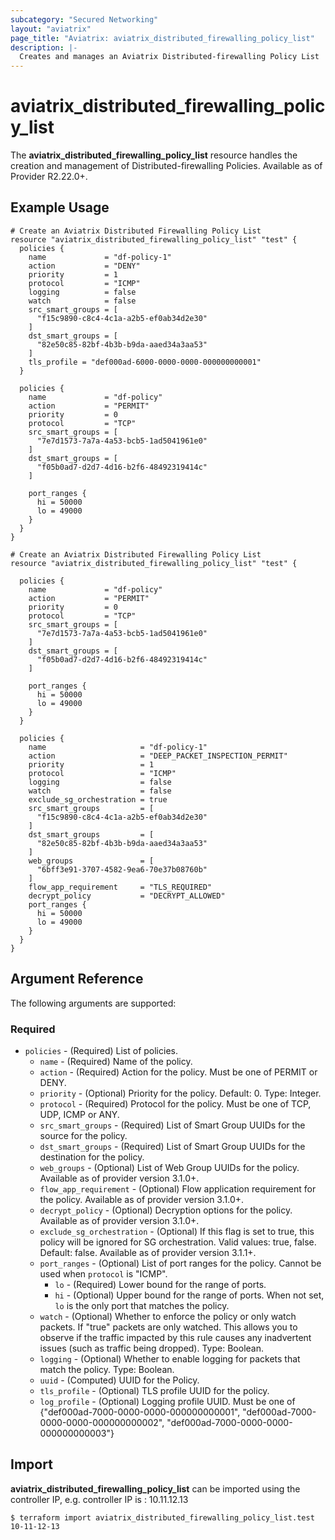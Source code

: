 ```yaml
---
subcategory: "Secured Networking"
layout: "aviatrix"
page_title: "Aviatrix: aviatrix_distributed_firewalling_policy_list"
description: |-
  Creates and manages an Aviatrix Distributed-firewalling Policy List
---
```


# aviatrix_distributed_firewalling_policy_list

The **aviatrix_distributed_firewalling_policy_list** resource handles the creation and management of Distributed-firewalling Policies. Available as of Provider R2.22.0+.

## Example Usage

```hcl
# Create an Aviatrix Distributed Firewalling Policy List
resource "aviatrix_distributed_firewalling_policy_list" "test" {
  policies {
    name             = "df-policy-1"
    action           = "DENY"
    priority         = 1
    protocol         = "ICMP"
    logging          = false
    watch            = false
    src_smart_groups = [
      "f15c9890-c8c4-4c1a-a2b5-ef0ab34d2e30"
    ]
    dst_smart_groups = [
      "82e50c85-82bf-4b3b-b9da-aaed34a3aa53"
    ]
    tls_profile = "def000ad-6000-0000-0000-000000000001"
  }

  policies {
    name             = "df-policy"
    action           = "PERMIT"
    priority         = 0
    protocol         = "TCP"
    src_smart_groups = [
      "7e7d1573-7a7a-4a53-bcb5-1ad5041961e0"
    ]
    dst_smart_groups = [
      "f05b0ad7-d2d7-4d16-b2f6-48492319414c"
    ]

    port_ranges {
      hi = 50000
      lo = 49000
    }
  }
}
```
```hcl
# Create an Aviatrix Distributed Firewalling Policy List
resource "aviatrix_distributed_firewalling_policy_list" "test" {

  policies {
    name             = "df-policy"
    action           = "PERMIT"
    priority         = 0
    protocol         = "TCP"
    src_smart_groups = [
      "7e7d1573-7a7a-4a53-bcb5-1ad5041961e0"
    ]
    dst_smart_groups = [
      "f05b0ad7-d2d7-4d16-b2f6-48492319414c"
    ]

    port_ranges {
      hi = 50000
      lo = 49000
    }
  }

  policies {
    name                     = "df-policy-1"
    action                   = "DEEP_PACKET_INSPECTION_PERMIT"
    priority                 = 1
    protocol                 = "ICMP"
    logging                  = false
    watch                    = false
    exclude_sg_orchestration = true
    src_smart_groups         = [
      "f15c9890-c8c4-4c1a-a2b5-ef0ab34d2e30"
    ]
    dst_smart_groups         = [
      "82e50c85-82bf-4b3b-b9da-aaed34a3aa53"
    ]
    web_groups               = [
      "6bff3e91-3707-4582-9ea6-70e37b08760b"
    ]
    flow_app_requirement     = "TLS_REQUIRED"
    decrypt_policy           = "DECRYPT_ALLOWED"
    port_ranges {
      hi = 50000
      lo = 49000
    }
  }
}
```

## Argument Reference

The following arguments are supported:

### Required

* `policies` - (Required) List of policies.
    * `name` - (Required) Name of the policy.
    * `action` - (Required) Action for the policy. Must be one of PERMIT or DENY.
    * `priority` - (Optional)  Priority for the policy. Default: 0. Type: Integer.
    * `protocol` - (Required) Protocol for the policy. Must be one of TCP, UDP, ICMP or ANY.
    * `src_smart_groups` - (Required) List of Smart Group UUIDs for the source for the policy.
    * `dst_smart_groups` - (Required) List of Smart Group UUIDs for the destination for the policy.
    * `web_groups` - (Optional) List of Web Group UUIDs for the policy. Available as of provider version 3.1.0+.
    * `flow_app_requirement` - (Optional) Flow application requirement for the policy. Available as of provider version 3.1.0+.
    * `decrypt_policy` - (Optional) Decryption options for the policy. Available as of provider version 3.1.0+.
    * `exclude_sg_orchestration` - (Optional) If this flag is set to true, this policy will be ignored for SG orchestration. Valid values: true, false. Default: false. Available as of provider version 3.1.1+.
    * `port_ranges` - (Optional) List of port ranges for the policy. Cannot be used when `protocol` is "ICMP".
      * `lo` - (Required) Lower bound for the range of ports.
      * `hi` - (Optional) Upper bound for the range of ports. When not set, `lo` is the only port that matches the policy.
    * `watch` - (Optional) Whether to enforce the policy or only watch packets. If "true" packets are only watched. This allows you to observe if the traffic impacted by this rule causes any inadvertent issues (such as traffic being dropped). Type: Boolean.
    * `logging` - (Optional) Whether to enable logging for packets that match the policy. Type: Boolean.
    * `uuid` - (Computed) UUID for the Policy.
    * `tls_profile` - (Optional) TLS profile UUID for the policy.
    * `log_profile` - (Optional) Logging profile UUID. Must be one of {"def000ad-7000-0000-0000-000000000001", "def000ad-7000-0000-0000-000000000002", "def000ad-7000-0000-0000-000000000003"}

## Import

**aviatrix_distributed_firewalling_policy_list** can be imported using the controller IP, e.g. controller IP is : 10.11.12.13

```
$ terraform import aviatrix_distributed_firewalling_policy_list.test 10-11-12-13
```
